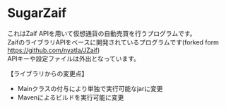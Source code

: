 # SugarZaif
これはZaif APIを用いて仮想通貨の自動売買を行うプログラムです。  
ZaifのライブラリAPIをベースに開発されているプログラムです(forked form https://github.com/nyatla/JZaif)  
APIキーや設定ファイルは外出となっています。  
  
  
【ライブラリからの変更点】  
- Mainクラスの付与により単独で実行可能なjarに変更
- Mavenによるビルドを実行可能に変更  
  
  

